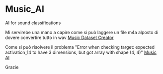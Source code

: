# Music_AI
AI for sound classifications

Mi servirebe una mano a capire come si può laggere un file m4a alposto di dovere convertire tutto in wav
[Music Dataset Creator](https://github.com/JanInInternet/Music_AI/blob/master/dataset%20creator)

Come si può risolvere il problema "Error when checking target: expected activation_14 to have 3 dimensions, but got array with shape (4, 4)"
[Music AI](https://github.com/JanInInternet/Music_AI/tree/master/model)

Grazie
